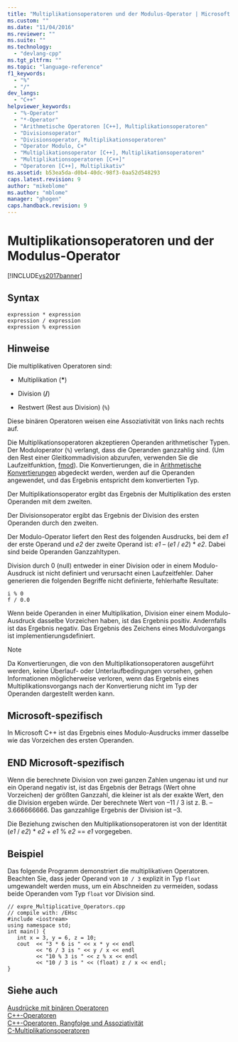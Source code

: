 ```yaml
---
title: "Multiplikationsoperatoren und der Modulus-Operator | Microsoft Docs"
ms.custom: ""
ms.date: "11/04/2016"
ms.reviewer: ""
ms.suite: ""
ms.technology: 
  - "devlang-cpp"
ms.tgt_pltfrm: ""
ms.topic: "language-reference"
f1_keywords: 
  - "%"
  - "/"
dev_langs: 
  - "C++"
helpviewer_keywords: 
  - "%-Operator"
  - "*-Operator"
  - "Arithmetische Operatoren [C++], Multiplikationsoperatoren"
  - "Divisionsoperator"
  - "Divisionsoperator, Multiplikationsoperatoren"
  - "Operator Modulo, C+"
  - "Multiplikationsoperator [C++], Multiplikationsoperatoren"
  - "Multiplikationsoperatoren [C++]"
  - "Operatoren [C++], Multiplikativ"
ms.assetid: b53ea5da-d0b4-40dc-98f3-0aa52d548293
caps.latest.revision: 9
author: "mikeblome"
ms.author: "mblome"
manager: "ghogen"
caps.handback.revision: 9
---
```

# Multiplikationsoperatoren und der Modulus-Operator
[!INCLUDE[vs2017banner](../assembler/inline/includes/vs2017banner.md)]

## Syntax  
  
```  
expression * expression   
expression / expression   
expression % expression  
```  
  
## Hinweise  
 Die multiplikativen Operatoren sind:  
  
-   Multiplikation \(**\***\)  
  
-   Division \(**\/**\)  
  
-   Restwert \(Rest aus Division\) \(`%`\)  
  
 Diese binären Operatoren weisen eine Assoziativität von links nach rechts auf.  
  
 Die Multiplikationsoperatoren akzeptieren Operanden arithmetischer Typen.  Der Moduloperator \(`%`\) verlangt, dass die Operanden ganzzahlig sind. \(Um den Rest einer Gleitkommadivision abzurufen, verwenden Sie die Laufzeitfunktion, [fmod](../c-runtime-library/reference/fmod-fmodf.md)\). Die Konvertierungen, die in [Arithmetische Konvertierungen](../misc/arithmetic-conversions.md) abgedeckt werden, werden auf die Operanden angewendet, und das Ergebnis entspricht dem konvertierten Typ.  
  
 Der Multiplikationsoperator ergibt das Ergebnis der Multiplikation des ersten Operanden mit dem zweiten.  
  
 Der Divisionsoperator ergibt das Ergebnis der Division des ersten Operanden durch den zweiten.  
  
 Der Modulo\-Operator liefert den Rest des folgenden Ausdrucks, bei dem *e1* der erste Operand und *e2* der zweite Operand ist: *e1* – \(*e1* \/ *e2*\) \* *e2*. Dabei sind beide Operanden Ganzzahltypen.  
  
 Division durch 0 \(null\) entweder in einer Division oder in einem Modulo\-Ausdruck ist nicht definiert und verursacht einen Laufzeitfehler.  Daher generieren die folgenden Begriffe nicht definierte, fehlerhafte Resultate:  
  
```  
i % 0  
f / 0.0  
```  
  
 Wenn beide Operanden in einer Multiplikation, Division einer einem Modulo\-Ausdruck dasselbe Vorzeichen haben, ist das Ergebnis positiv.  Andernfalls ist das Ergebnis negativ.  Das Ergebnis des Zeichens eines Modulvorgangs ist implementierungsdefiniert.  
  
> [!NOTE]
>  Da Konvertierungen, die von den Multiplikationsoperatoren ausgeführt werden, keine Überlauf\- oder Unterlaufbedingungen vorsehen, gehen Informationen möglicherweise verloren, wenn das Ergebnis eines Multiplikationsvorgangs nach der Konvertierung nicht im Typ der Operanden dargestellt werden kann.  
  
## Microsoft\-spezifisch  
 In Microsoft C\+\+ ist das Ergebnis eines Modulo\-Ausdrucks immer dasselbe wie das Vorzeichen des ersten Operanden.  
  
## END Microsoft\-spezifisch  
 Wenn die berechnete Division von zwei ganzen Zahlen ungenau ist und nur ein Operand negativ ist, ist das Ergebnis der Betrags \(Wert ohne Vorzeichen\) der größten Ganzzahl, die kleiner ist als der exakte Wert, den die Division ergeben würde.  Der berechnete Wert von –11 \/ 3 ist z. B. –3.666666666.  Das ganzzahlige Ergebnis der Division ist –3.  
  
 Die Beziehung zwischen den Multiplikationsoperatoren ist von der Identität \(*e1* \/ *e2*\) \* *e2* \+ *e1* % *e2* \=\= *e1* vorgegeben.  
  
## Beispiel  
 Das folgende Programm demonstriert die multiplikativen Operatoren.  Beachten Sie, dass jeder Operand von `10 / 3` explizit in Typ `float` umgewandelt werden muss, um ein Abschneiden zu vermeiden, sodass beide Operanden vom Typ `float` vor Division sind.  
  
```  
// expre_Multiplicative_Operators.cpp  
// compile with: /EHsc  
#include <iostream>  
using namespace std;  
int main() {  
   int x = 3, y = 6, z = 10;  
   cout  << "3 * 6 is " << x * y << endl  
         << "6 / 3 is " << y / x << endl  
         << "10 % 3 is " << z % x << endl  
         << "10 / 3 is " << (float) z / x << endl;  
}  
```  
  
## Siehe auch  
 [Ausdrücke mit binären Operatoren](../cpp/expressions-with-binary-operators.md)   
 [C\+\+\-Operatoren](../misc/cpp-operators.md)   
 [C\+\+\-Operatoren, Rangfolge und Assoziativität](../cpp/cpp-built-in-operators-precedence-and-associativity.md)   
 [C\-Multiplikationsoperatoren](../c-language/c-multiplicative-operators.md)